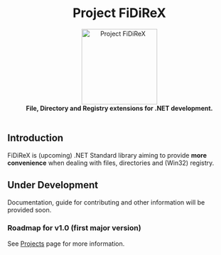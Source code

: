 <div align="center">
    <h1>Project FiDiReX</h1>
    <img src="https://avatars3.githubusercontent.com/u/56075458?s=170&v=4" width="170" align="center" alt="Project FiDiReX">
    <br>
    <strong>File, Directory and Registry extensions for .NET development.</strong>
    <!--<p>FiDiReX is currently in experimental stage, it is **not** ready for production usage.</p>-->
</div>
<br>

## Introduction
FiDiReX is (upcoming) .NET Standard library aiming to provide **more convenience** when dealing with files, directories and (Win32) registry.

## Under Development
Documentation, guide for contributing and other information will be provided soon.

### Roadmap for v1.0 (first major version)
See [Projects](https://github.com/FiDiReX/FiDiReX/projects) page for more information.